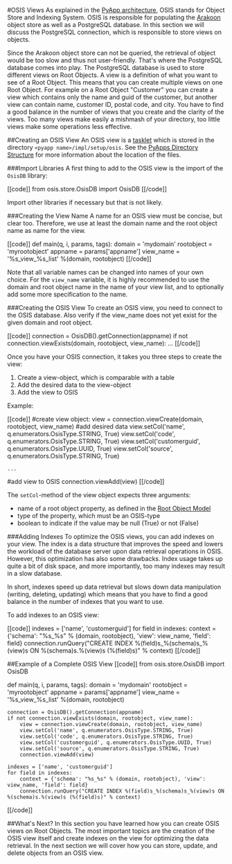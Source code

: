 [architecture]: /pylabsdoc/#/PyLabs50/Architecture
[arakoon]: http://www.arakoon.org
[tasklet]: /pylabsdoc/#/PyLabs50/Tasklets
[pyappdir]: /pylabsdoc/#/PyLabs50/SampleApp
[model]: /pylabsdoc/#/PyLabs50/Modeling


#OSIS Views
As explained in the [PyApp architecture][architecture], OSIS stands for Object Store and Indexing System. OSIS is responsible for populating the [Arakoon][arakoon] object store as well as a PostgreSQL database.
In this section we will discuss the PostgreSQL connection, which is responsible to store views on objects.

Since the Arakoon object store can not be queried, the retrieval of object would be too slow and thus not user-friendly. That's where the PostgreSQL database comes into play.
The PostgreSQL database is used to store different views on Root Objects. A view is a definition of what you want to see of a Root Object. This means that you can create multiple views on one Root Object. For example on a Root Object "Customer" you can create a view which contains only the name and guid of the customer, but another view can contain name, customer ID, postal code, and city. You have to find a good balance in the number of views that you create and the clarity of the views. Too many views make easily a mishmash of your directory, too little views make some operations less effective.


##Creating an OSIS View
An OSIS view is a [tasklet][] which is stored in the directory `<pyapp name>/impl/setup/osis`. See the [PyApps Directory Structure][pyappdir] for more information about the location of the files.


###Import Libraries
A first thing to add to the OSIS view is the import of the `OsisDB` library:

[[code]]
from osis.store.OsisDB import OsisDB
[[/code]]

Import other libraries if necessary but that is not likely.


###Creating the View Name
A name for an OSIS view must be concise, but clear too. Therefore, we use at least the domain name and the root object name as name for the view.

[[code]]
def main(q, i, params, tags):
    domain = 'mydomain'
    rootobject = 'myrootobject'
    appname = params['appname']
    view_name = '%s_view_%s_list' %(domain, rootobject)
[[/code]]    

Note that all variable names can be changed into names of your own choice.
For the `view_name` variable, it is highly recommended to use the domain and root object name in the name of your view list, and to optionally add some more specification to the name.


###Creating the OSIS View
To create an OSIS view, you need to connect to the OSIS database. Also verify if the view_name does not yet exist for the given domain and root object.

[[code]]
connection = OsisDB().getConnection(appname)
if not connection.viewExists(domain, rootobject, view_name):
    ...
[[/code]]    

Once you have your OSIS connection, it takes you three steps to create the view:

1. Create a view-object, which is comparable with a table
2. Add the desired data to the view-object
3. Add the view to OSIS

Example:

[[code]]
#create view object:
    view = connection.viewCreate(domain, rootobject, view_name)
#add desired data
    view.setCol('name', q.enumerators.OsisType.STRING, True)
    view.setCol('code', q.enumerators.OsisType.STRING, True)
    view.setCol('customerguid', q.enumerators.OsisType.UUID, True)
    view.setCol('source', q.enumerators.OsisType.STRING, True)

    ...

#add view to OSIS
    connection.viewAdd(view)
[[/code]]    

The `setCol`-method of the view object expects three arguments:

* name of a root object property, as defined in the [Root Object Model][model]
* type of the property, which must be an OSIS-type
* boolean to indicate if the value may be null (True) or not (False)


###Adding Indexes
To optimize the OSIS views, you can add indexes on your view. The index is a data structure that improves the speed and lowers the workload of the database server upon data retrieval operations in OSIS. 
However, this optimization has also some drawbacks. Index usage takes up quite a bit of disk space, and more importantly, too many indexes may result in a slow database.

In short, indexes speed up data retrieval but slows down data manipulation (writing, deleting, updating) which means that you have to find a good balance in the number of indexes that you want to use.

To add indexes to an OSIS view:

[[code]]
indexes = ['name', 'customerguid']
for field in indexes:
    context = {'schema': "%s_%s" % (domain, rootobject), 'view': view_name, 'field': field}
    connection.runQuery("CREATE INDEX %(field)s_%(schema)s_%(view)s ON %(schema)s.%(view)s (%(field)s)" % context)
[[/code]]


##Example of a Complete OSIS View
[[code]]
from osis.store.OsisDB import OsisDB

def main(q, i, params, tags):
    domain = 'mydomain'
    rootobject = 'myrootobject'
    appname = params['appname']
    view_name = '%s_view_%s_list' %(domain, rootobject)
    
    connection = OsisDB().getConnection(appname)
    if not connection.viewExists(domain, rootobject, view_name):
        view = connection.viewCreate(domain, rootobject, view_name)
        view.setCol('name', q.enumerators.OsisType.STRING, True)
        view.setCol('code', q.enumerators.OsisType.STRING, True)
        view.setCol('customerguid', q.enumerators.OsisType.UUID, True)
        view.setCol('source', q.enumerators.OsisType.STRING, True)
        connection.viewAdd(view)

    indexes = ['name', 'customerguid']
    for field in indexes:
        context = {'schema': "%s_%s" % (domain, rootobject), 'view': view_name, 'field': field}
        connection.runQuery("CREATE INDEX %(field)s_%(schema)s_%(view)s ON %(schema)s.%(view)s (%(field)s)" % context)
[[/code]]        


##What's Next?
In this section you have learned how you can create OSIS views on Root Objects. The most important topics are the creation of the OSIS view itself and create indexes on the view for optimizing the data retrieval.
In the next section we will cover how you can store, update, and delete objects from an OSIS view.


